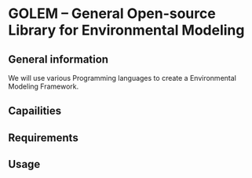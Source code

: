 # GOLEM – General Open-source Library for Environmental Modeling

## General information
We will use various Programming languages to create a Environmental Modeling Framework.


## Capailities


## Requirements





## Usage

